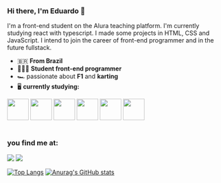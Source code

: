 ### Hi there, I'm Eduardo 👋

I'm a front-end student on the Alura teaching platform. I'm currently studying react with typescript. I made some projects in HTML, CSS and JavaScript.
I intend to join the career of front-end programmer and in the future fullstack.

- 🇧🇷   **From Brazil**
- 👨🏾‍🎓 **Student front-end programmer**
- 🏎️ passionate about **F1** and **karting**
- 🖥️ **currently studying:**

<div style='display: inline'>
  <img width='50' heigth='50' src="https://cdn.jsdelivr.net/gh/devicons/devicon/icons/react/react-original-wordmark.svg" />
  <img width='50' heigth='50' src="https://cdn.jsdelivr.net/gh/devicons/devicon/icons/html5/html5-original-wordmark.svg" />
  <img width='50' heigth='50' src="https://cdn.jsdelivr.net/gh/devicons/devicon/icons/css3/css3-original-wordmark.svg" />
  <img width='50' heigth='50' src="https://cdn.jsdelivr.net/gh/devicons/devicon/icons/javascript/javascript-plain.svg" />
  <img width='50' heigth='50' src="https://cdn.jsdelivr.net/gh/devicons/devicon/icons/typescript/typescript-plain.svg" />
  <img width='50' heigth='50' src="https://cdn.jsdelivr.net/gh/devicons/devicon/icons/git/git-original.svg" />
 </div>         
<br>

</br>

### you find me at:

<a href="https://www.linkedin.com/in/eduardo-almeida-5a3a5b220/"><img src="https://img.shields.io/badge/linkedin-%230077B5.svg?style=for-the-badge&logo=linkedin&logoColor=white"/></a>
<a href="https://wa.me/5531993531842"><img src='https://img.shields.io/badge/WhatsApp-25D366?style=for-the-badge&logo=whatsapp&logoColor=white'/></a>


[![Top Langs](https://github-readme-stats.vercel.app/api/top-langs/?username=IIIEDUARDOMA&layout=donut&theme=transparent)](https://github.com/IIIEDUARDOMA/github-readme-stats)
[![Anurag's GitHub stats](https://github-readme-stats.vercel.app/api?username=IIIEDUARDOMA&show_icons=true&theme=transparent)](https://github.com/IIIEDUARDOMA/github-readme-stats)

     
     
     
